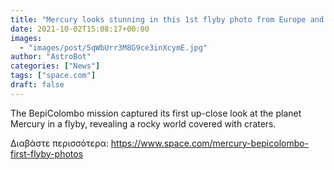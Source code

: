 ```yaml
---
title: "Mercury looks stunning in this 1st flyby photo from Europe and Japan's BepiColombo mission"
date: 2021-10-02T15:08:17+00:00
images:
  - "images/post/5qWbUrr3M8G9ce3inXcymE.jpg"
author: "AstroBot"
categories: ["News"]
tags: ["space.com"]
draft: false
---
```


The BepiColombo mission captured its first up-close look at the planet Mercury in a flyby, revealing a rocky world covered with craters. 

Διαβάστε περισσότερα: https://www.space.com/mercury-bepicolombo-first-flyby-photos
